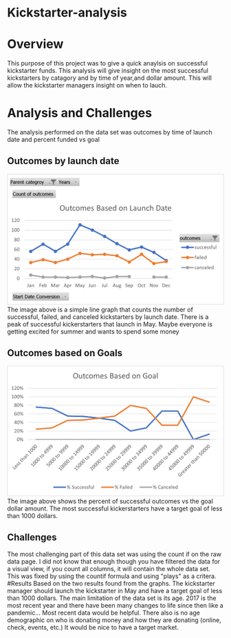 # Kickstarter-analysis
# Overview 
This purpose of this project was to give a quick anaylsis on successful kickstarter funds. This analysis will give insight on the most successful kickstarters by catagory and by time of year,and dollar amount. This will allow the kickstarter managers insight on when to lauch. 
# Analysis and Challenges 
The analysis performed on the data set was outcomes by time of launch date and percent funded vs goal 
## Outcomes by launch date
![Outcome by Launch Date](https://github.com/mccoycory/Kickstarter/blob/main/Resources/Outcomes%20Based%20on%20Launch.png)
The image above is a simple line graph that counts the number of successful, failed, and canceled kickstarters by launch date. There is a peak of successful kickerstarters that launch in May. Maybe everyone is getting excited for summer and wants to spend some money
## Outcomes based on Goals 
![Outcomes based on Goals](https://github.com/mccoycory/Kickstarter/blob/main/Resources/Outcomes%20based%20on%20goal.png)
The image above shows the percent of successful outcomes vs the goal dollar amount. The most successful kickerstarters have a target goal of less than 1000 dollars.
## Challenges 
The most challenging part of this data set was using the count if on the raw data page. I did not know that enough though you have filtered the data for a visual view, if you count all columns, it will contain the whole data set. This was fixed by using the countif formula and using "plays" as a critera. 
#Results 
Based on the two results found from the graphs. The kickstarter manager should launch the kickstarter in May and have a target goal of less than 1000 dollars. The main limitation of the data set is its age. 2017 is the most recent year and there have been many changes to life since then like a pandemic... Most recent data would be helpful. There also is no age demographic on who is donating money and how they are donating (online, check, events, etc.) It would be nice to have a target market. 
